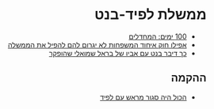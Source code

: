 <div dir="rtl" markdown="1">

# ממשלת לפיד-בנט

* [100 ימים: המחדלים](assets/100days.jpg)
* [אפילו חוק איחוד המשפחות לא יגרום להם להפיל את הממשלה](https://twitter.com/The_first_part/status/1404654461327396864?s=20)
* [כך דיבר בנט עם אביו של בראל שמואלי שהופקר](https://youtu.be/5CYHHIc76vI)


## ההקמה

* [הכול היה סגור מראש עם לפיד](https://youtu.be/1Kn17ISFT6I)

